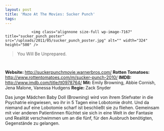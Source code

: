 ```yaml
---
layout: post
title: 'Maze At The Movies: Sucker Punch'
tags:
---
```



                <img class="alignnone size-full wp-image-7167" title="sucker_punch_poster" src="/uploads/2011/05/sucker_punch_poster.jpg" alt="" width="324" height="500" />
<blockquote>You Will Be Unprepared.</blockquote>
<img class="alignnone size-full wp-image-5898" title="movie_review_4stars" src="/uploads/2010/02/movie_review_4stars.png" alt="" width="75" height="15" />
<p><strong> Website: </strong><a href="http://suckerpunchmovie.warnerbros.com/"><a href="http://suckerpunchmovie.warnerbros.com/">http://suckerpunchmovie.warnerbros.com/</a></a>
<strong>Rotten Tomatoes: </strong><a href="http://www.rottentomatoes.com/m/sucker-punch-2010/"><a href="http://www.rottentomatoes.com/m/sucker-punch-2010/">http://www.rottentomatoes.com/m/sucker-punch-2010/</a></a>
<strong>IMDB: </strong><a href="http://www.imdb.com/title/tt0978764/"><a href="http://www.imdb.com/title/tt0978764/">http://www.imdb.com/title/tt0978764/</a></a>
<strong>Mit: </strong>Emily Browning, Abbie Cornish, Jena Malone, Vanessa Hudgens
<strong>Regie: </strong>Zack Snyder</p>
<p>Das junge Mädchen Baby Doll (Browning) wird von ihrem Stiefvater in die Psychatrie eingwiesen, wo ihr in 5 Tagen eine Lobotomie droht. Und da niemand auf eine Lobotomie scharf ist beschließt sie zu fliehen. Gemeinsam mit vier anderen Patientinnen flüchtet sie sich in eine Welt in der Fantasie und Realität verschwimmen um an die fünf, für den Ausbruch benötigten, Gegenstände zu gelangen.</p>
